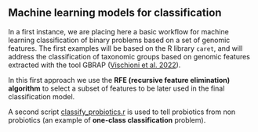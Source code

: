 ## Machine learning models for classification

In a first instance, we are placing here a basic workflow for machine learning classification of binary problems 
based on a set of genomic features.
The first examples will be based on the R library `caret`, and will address the classification of taxonomic groups 
based on genomic features extracted with the tool GBRAP ([Vischioni et al. 2022](https://www.biorxiv.org/content/10.1101/2021.09.21.461110v2)).

In this first approach we use the **RFE (recursive feature elimination) algorithm** to select a subset of features 
to be later used in the final classification model.

A second script [classify_probiotics.r](workflows/classify_probiotics.r) is used to tell probiotics from non probiotics 
(an example of **one-class classification** problem).
